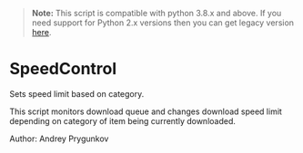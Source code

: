 > **Note:** This script is compatible with python 3.8.x and above.
If you need support for Python 2.x versions then you can get legacy version [here](https://forum.nzbget.net/viewtopic.php?f=8&t=3913&sid=280a49a37e67bdd24b21f7b7b16b4a7f).


# SpeedControl

Sets speed limit based on category.

This script monitors download queue and changes download speed limit
depending on category of item being currently downloaded.

Author: Andrey Prygunkov
